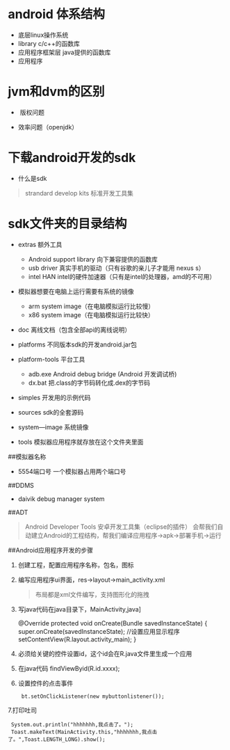 # android 体系结构
* 底层linux操作系统
* library c/c++的函数库
* 应用程序框架层 java提供的函数库
* 应用程序

# jvm和dvm的区别
*  版权问题 

* 效率问题（openjdk）


# 下载android开发的sdk
* 什么是sdk
 > strandard develop kits 标准开发工具集

# sdk文件夹的目录结构
* extras 额外工具
  * Android support library 向下兼容提供的函数库
  * usb driver 真实手机的驱动（只有谷歌的亲儿子才能用 nexus s）
  * intel HAN intel的硬件加速器（只有是intel的处理器，amd的不可用）
 
* 模拟器想要在电脑上运行需要有系统的镜像
	 * arm system image（在电脑模拟运行比较慢）
	 * x86 system image（在电脑模拟运行比较快）

* doc 离线文档（包含全部api的离线说明）

* platforms 不同版本sdk的开发android.jar包

* platform-tools 平台工具
	 * adb.exe Android debug bridge (Android 开发调试桥)
	 * dx.bat 把.class的字节码转化成.dex的字节码
  
* simples 开发用的示例代码

* sources sdk的全套源码

* system—image 系统镜像

* tools 模拟器应用程序就存放在这个文件夹里面


##模拟器名称
* 5554端口号 一个模拟器占用两个端口号


##DDMS
* daivik debug manager system

##ADT
>Android Developer Tools 安卓开发工具集（eclipse的插件）
>会帮我们自动建立Android的工程结构，帮我们编译应用程序->apk->部署手机->运行

##Android应用程序开发的步骤
1. 创建工程，配置应用程序名称，包名，图标
2. 编写应用程序ui界面，res->layout->main_activity.xml
	>布局都是xml文件编写，支持图形化的拖拽

3. 写java代码在java目录下，MainActivity,java]

	  @Override
	    protected void onCreate(Bundle savedInstanceState) {
	        super.onCreate(savedInstanceState);
			//设置应用显示程序
	        setContentView(R.layout.activity_main);
	    }

4. 必须给关键的控件设置id，这个id会在R.java文件里生成一个应用
5. 在java代码 findViewByid(R.id.xxxx);
6. 设置控件的点击事件
	
		bt.setOnClickListener(new mybuttonlistener());

7.打印吐司
	
	 System.out.println("hhhhhhh,我点击了。");
     Toast.makeText(MainActivity.this,"hhhhhhh,我点击了。",Toast.LENGTH_LONG).show();
